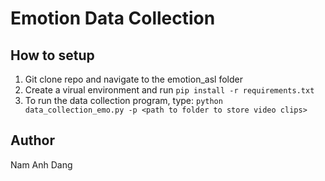 # Emotion Data Collection
## How to setup
1. Git clone repo and navigate to the emotion_asl folder
2. Create a virual environment and run 
`pip install -r requirements.txt`
3. To run the data collection program, type:
`python data_collection_emo.py -p <path to folder to store video clips>`
## Author
Nam Anh Dang